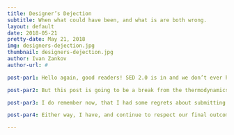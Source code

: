 ```yaml
---
title: Designer’s Dejection
subtitle: When what could have been, and what is are both wrong.
layout: default
date: 2018-05-21
pretty-date: May 21, 2018
img: designers-dejection.jpg
thumbnail: designers-dejection.jpg
author: Ivan Zankov
author-url: #

post-par1: Hello again, good readers! SED 2.0 is in and we don’t ever have to worry about it again! Well, at least not that exact number indicative of our progress (measured on a scale from 0.0 to 5.0 and hopefully ending there). The delusion was good for the 30 seconds it took me to come up with that statement anyway… So, with the 40-MB-and-then-some-PDF having been sent in, now it is up to those of us not preparing for the CDR presentation to help those that are! In my case, I will probably soon have to help the other half of Team Thermal organize his speech points and maybe give him some neatly written cue cards!

post-par2: But this post is going to be a break from the thermodynamics references and deity-awful puns bound to come with them. This is not an entry from this guy writing as a thermal engineer. This is a transcribed log from the guy who originally worked on the TUBULAR logo you now see whenever you visit us. You see, if this post’s preview and main images strike you readers with any sense of familiarity, it might be because they depict my final draft of the product - how it was originally supposed to appear. Now, I did just use the words “original(ly)” and “final” in the same sentence, having them regard the same subject. This is where my contribution ended, and the successful elements from this were taken and accompanied by a few new decorations - that would become the molecules and stars that replace the mountains and clouds that can be seen in the background and periphery! This was TUBULAR’s final decision. The credit to the newer elements goes to a helpful friend of the soon-to-be new project manager of our group. It’s fair game whether the integration of the two ideas to form our final logo was also his doing, or the doing of the future manager herself! I don’t remember.

post-par3: I do remember now, that I had some regrets about submitting my design the way I did. I should have taken the hint at the time that the 80’s feel was meant to be a very loose guideline for the art style - and not the very core foundation of image’s appearance. The fluorescence of the outlines and the metallic luster of the letters just took this in the wrong direction, and I see why the true final change was made. What saddens me though is knowing how far this design was changed once outside of my grasp - and that now it too, no longer represents us entirely. At least one of the gases we originally intended to sample will no longer be being featured in our experiment, making some of the molecules included in the insignia redundant. If we had seen this coming sooner, I could have at least pressed the rest of TUBULAR at the time to remove them and expand the letters to the size seen in my original version. Maybe then, we’d be on the right track for good. And maybe then, people wouldn’t dwell so much on what the heck those letters are supposed to spell either.

post-par4: Either way, I have, and continue to respect our final outcome. It was after all, a group decision that needed to be made on what the logo would be (at the time), and I too thought I may have neglected a bit of the air and space elements that would define our mission. Going with the final version we use today is certainly something we all appreciated back then and still should today - in good times and bad.

---
```

